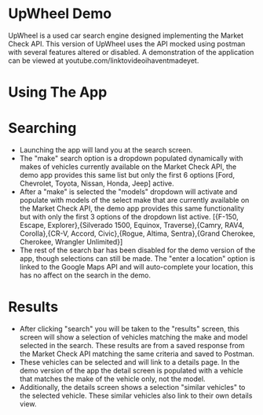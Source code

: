 # UpWheel Demo
UpWheel is a used car search engine designed implementing the Market Check API. This version of UpWheel uses the API mocked using postman with several features altered or disabled. A demonstration of the application can be viewed at youtube.com/linktovideoihaventmadeyet.

# Using The App
# Searching
- Launching the app will land you at the search screen.  
- The "make" search option is a dropdown populated dynamically with makes of vehicles currently available on the Market Check API, the demo app provides this same list but only the first 6 options [Ford, Chevrolet, Toyota, Nissan, Honda, Jeep] active.  
- After a "make" is selected the "models" dropdown will activate and populate with models of the select make that are currently available on the Market Check API, the demo app provides this same functionality but with only the first 3 options of the dropdown list active. [{F-150, Escape, Explorer},{Silverado 1500, Equinox, Traverse},{Camry, RAV4, Corolla},{CR-V, Accord, Civic},{Rogue, Altima, Sentra},{Grand Cherokee, Cherokee, Wrangler Unlimited}]  
- The rest of the search bar has been disabled for the demo version of the app, though selections can still be made. The "enter a location" option is linked to the Google Maps API and will auto-complete your location, this has no affect on the search in the demo.  

# Results
- After clicking "search" you will be taken to the "results" screen, this screen will show a selection of vehicles matching the make and model selected in the search. These results are from a saved response from the Market Check API matching the same criteria and saved to Postman.  
- These vehicles can be selected and will link to a details page. In the demo version of the app the detail screen is populated with a vehicle that matches the make of the vehicle only, not the model.  
- Additionally, the details screen shows a selection "similar vehicles" to the selected vehicle. These similar vehicles also link to their own details view. 
